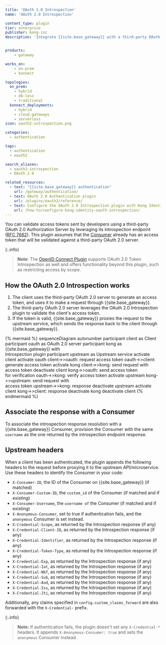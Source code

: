 ```yaml
---
title: 'OAuth 2.0 Introspection'
name: 'OAuth 2.0 Introspection'

content_type: plugin
tier: enterprise
publisher: kong-inc
description: 'Integrate {{site.base_gateway}} with a third-party OAuth 2.0 Authorization Server'


products:
    - gateway

works_on:
    - on-prem
    - konnect

topologies:
  on_prem:
    - hybrid
    - db-less
    - traditional
  konnect_deployments:
    - hybrid
    - cloud-gateways
    - serverless
icon: oauth2-introspection.png

categories:
  - authentication

tags:
  - authentication
  - oauth2

search_aliases:
  - oauth2-introspection
  - OAuth 2.0

related_resources:
  - text: "{{site.base_gateway}} authentication"
    url: /gateway/authentication/
  - text: OAuth 2.0 Authentication plugin
    url: /plugins/oauth2/reference/
  - text: Configure the OAuth 2.0 Introspection plugin with Kong Identity
    url: /how-to/configure-kong-identity-oauth-introspection/
---
```


You can validate access tokens sent by developers using a third-party OAuth 2.0
Authorization Server by leveraging its introspection endpoint
([RFC 7662](https://tools.ietf.org/html/rfc7662)). This plugin assumes that
the [Consumer](/gateway/entities/consumer/) already has an access token that will be validated against a
third-party OAuth 2.0 server.

{:.info}
> **Note**: The [OpenID Connect Plugin](/plugins/openid-connect/) supports
OAuth 2.0 Token Introspection as well and offers functionality beyond
this plugin, such as restricting access by scope.

## How the OAuth 2.0 Introspection works

1. The client uses the third-party OAuth 2.0 server to generate an access token, and uses it to make a request through {{site.base_gateway}}.
1. The third-party OAuth 2.0 server leverages the OAuth 2.0 Introspection plugin to validate the client's access token.
1. If the token is valid, {{site.base_gateway}} proxies the request to the upstream service, which sends the response back to the client through {{site.base_gateway}}.
<!--vale off-->
{% mermaid %}
sequenceDiagram
    autonumber
    participant client as Client
    participant oauth as OAuth 2.0 server
    participant kong as {{site.base_gateway}} with <br> Introspection plugin
    participant upstream as Upstream service
    activate client
    activate oauth
    client->>oauth: request access token
    oauth->>client: generate access token
    activate kong
    client->>kong: send request with<br>access token
    deactivate client
    kong->>oauth: send access token <br>for verification
    oauth->>kong: verify access token
    activate upstream
    kong->>upstream: send request with<br>access token
    upstream->>kong: response
    deactivate upstream
    activate client
    kong->>client: response
    deactivate kong
    deactivate client
{% endmermaid %}
<!--vale on-->
## Associate the response with a Consumer

To associate the introspection response resolution with a {{site.base_gateway}} Consumer, provision the Consumer with the same `username` as the one returned by the introspection endpoint response.

## Upstream headers

When a client has been authenticated, the plugin appends the following headers to the request before proxying it to the upstream API/microservice.
Use these headers to identify the Consumer in your code:

- `X-Consumer-ID`, the ID of the Consumer on {{site.base_gateway}} (if matched)
- `X-Consumer-Custom-ID`, the `custom_id` of the Consumer (if matched and if existing)
- `X-Consumer-Username`, the `username of` the Consumer (if matched and if existing)
- `X-Anonymous-Consumer`, set to true if authentication fails, and the `anonymous` Consumer is set instead.
- `X-Credential-Scope`, as returned by the Introspection response (if any)
- `X-Credential-Client-ID`, as returned by the Introspection response (if any)
- `X-Credential-Identifier`, as returned by the Introspection response (if any)
- `X-Credential-Token-Type`, as returned by the Introspection response (if any)
- `X-Credential-Exp`, as returned by the Introspection response (if any)
- `X-Credential-Iat`, as returned by the Introspection response (if any)
- `X-Credential-Nbf`, as returned by the Introspection response (if any)
- `X-Credential-Sub`, as returned by the Introspection response (if any)
- `X-Credential-Aud`, as returned by the Introspection response (if any)
- `X-Credential-Iss`, as returned by the Introspection response (if any)
- `X-Credential-Jti`, as returned by the Introspection response (if any)

Additionally, any claims specified in `config.custom_claims_forward` are also forwarded with the `X-Credential-` prefix.

{:.info}
> **Note:** If authentication fails, the plugin doesn't set any `X-Credential-*` headers.
It appends `X-Anonymous-Consumer: true` and sets the `anonymous` Consumer instead.


